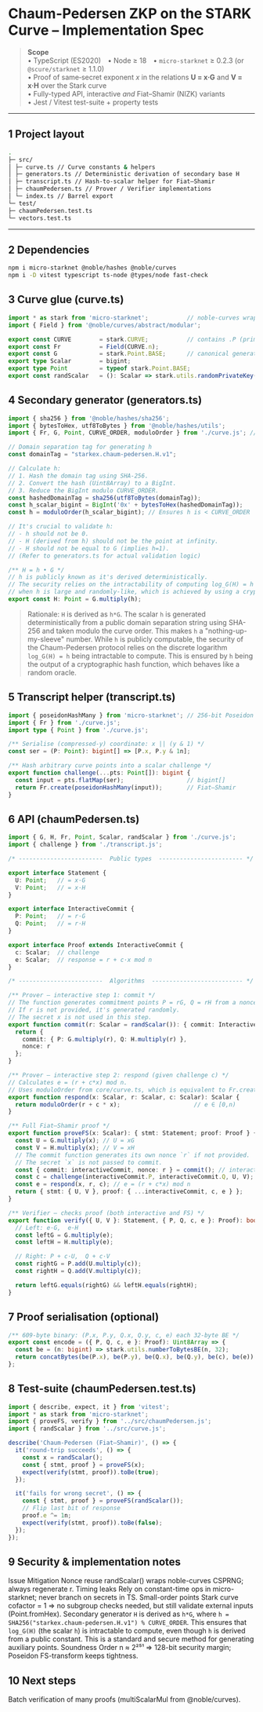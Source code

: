 # Chaum-Pedersen ZKP on the STARK Curve – **Implementation Spec**

> **Scope**  
> • TypeScript (ES2020) • Node ≥ 18 • `micro-starknet` ≥ 0.2.3 (or `@scure/starknet` ≥ 1.1.0)  
> • Proof of same‐secret exponent *x* in the relations **U = x·G** and **V = x·H** over the Stark curve  
> • Fully-typed API, interactive *and* Fiat–Shamir (NIZK) variants  
> • Jest / Vitest test-suite + property tests

---

## 1  Project layout

```bash
.
├─ src/
│ ├─ curve.ts // Curve constants & helpers
│ ├─ generators.ts // Deterministic derivation of secondary base H
│ ├─ transcript.ts // Hash-to-scalar helper for Fiat–Shamir
│ ├─ chaumPedersen.ts // Prover / Verifier implementations
│ └─ index.ts // Barrel export
└─ test/
├─ chaumPedersen.test.ts
└─ vectors.test.ts
```

---

## 2  Dependencies

```bash
npm i micro-starknet @noble/hashes @noble/curves
npm i -D vitest typescript ts-node @types/node fast-check
```
## 3 Curve glue (curve.ts)
```ts
import * as stark from 'micro-starknet';           // noble-curves wrapper :contentReference[oaicite:0]{index=0}
import { Field } from '@noble/curves/abstract/modular';

export const CURVE        = stark.CURVE;           // contains .P (prime) & .n (order)
export const Fr           = Field(CURVE.n);
export const G            = stark.Point.BASE;      // canonical generator
export type Scalar        = bigint;
export type Point         = typeof stark.Point.BASE;
export const randScalar   = (): Scalar => stark.utils.randomPrivateKey(); // 1 ≤ k < n
```

## 4 Secondary generator (generators.ts)
```ts
import { sha256 } from '@noble/hashes/sha256';
import { bytesToHex, utf8ToBytes } from '@noble/hashes/utils';
import { Fr, G, Point, CURVE_ORDER, moduloOrder } from './curve.js'; // Assuming CURVE_ORDER and moduloOrder are exported

// Domain separation tag for generating h
const domainTag = "starkex.chaum-pedersen.H.v1";

// Calculate h:
// 1. Hash the domain tag using SHA-256.
// 2. Convert the hash (Uint8Array) to a BigInt.
// 3. Reduce the BigInt modulo CURVE_ORDER.
const hashedDomainTag = sha256(utf8ToBytes(domainTag));
const h_scalar_bigint = BigInt('0x' + bytesToHex(hashedDomainTag));
const h = moduloOrder(h_scalar_bigint); // Ensures h is < CURVE_ORDER

// It's crucial to validate h:
// - h should not be 0.
// - H (derived from h) should not be the point at infinity.
// - H should not be equal to G (implies h=1).
// (Refer to generators.ts for actual validation logic)

/** H = h • G */
// h is publicly known as it's derived deterministically.
// The security relies on the intractability of computing log_G(H) = h
// when h is large and randomly-like, which is achieved by using a cryptographic hash.
export const H: Point = G.multiply(h);
```
>Rationale: `H` is derived as `h*G`. The scalar `h` is generated deterministically from a public domain separation string using SHA-256 and taken modulo the curve order. This makes `h` a "nothing-up-my-sleeve" number. While `h` is publicly computable, the security of the Chaum-Pedersen protocol relies on the discrete logarithm `log_G(H) = h` being intractable to compute. This is ensured by `h` being the output of a cryptographic hash function, which behaves like a random oracle.

## 5 Transcript helper (transcript.ts)
```ts
import { poseidonHashMany } from 'micro-starknet'; // 256-bit Poseidon is already shipped
import { Fr } from './curve.js';
import type { Point } from './curve.js';

/** Serialise (compressed-y) coordinate: x || (y & 1) */
const ser = (P: Point): bigint[] => [P.x, P.y & 1n];

/** Hash arbitrary curve points into a scalar challenge */
export function challenge(...pts: Point[]): bigint {
  const input = pts.flatMap(ser);                  // bigint[]
  return Fr.create(poseidonHashMany(input));       // Fiat–Shamir
}
```

## 6 API (chaumPedersen.ts)
```ts
import { G, H, Fr, Point, Scalar, randScalar } from './curve.js';
import { challenge } from './transcript.js';

/* ------------------------  Public types  ------------------------ */

export interface Statement {
  U: Point;   // = x·G
  V: Point;   // = x·H
}

export interface InteractiveCommit {
  P: Point;   // = r·G
  Q: Point;   // = r·H
}

export interface Proof extends InteractiveCommit {
  c: Scalar;  // challenge
  e: Scalar;  // response = r + c·x mod n
}

/* ------------------------  Algorithms  -------------------------- */

/** Prover – interactive step 1: commit */
// The function generates commitment points P = rG, Q = rH from a nonce r.
// If r is not provided, it's generated randomly.
// The secret x is not used in this step.
export function commit(r: Scalar = randScalar()): { commit: InteractiveCommit; nonce: Scalar } {
  return {
    commit: { P: G.multiply(r), Q: H.multiply(r) },
    nonce: r
  };
}

/** Prover – interactive step 2: respond (given challenge c) */
// Calculates e = (r + c*x) mod n.
// Uses moduloOrder from core/curve.ts, which is equivalent to Fr.create for positive results.
export function respond(x: Scalar, r: Scalar, c: Scalar): Scalar {
  return moduloOrder(r + c * x);                     // e ∈ [0,n)
}

/** Full Fiat–Shamir proof */
export function proveFS(x: Scalar): { stmt: Statement; proof: Proof } {
  const U = G.multiply(x); // U = xG
  const V = H.multiply(x); // V = xH
  // The commit function generates its own nonce `r` if not provided.
  // The secret `x` is not passed to commit.
  const { commit: interactiveCommit, nonce: r } = commit(); // interactiveCommit is {P,Q}, nonce is r
  const c = challenge(interactiveCommit.P, interactiveCommit.Q, U, V); // c = H(P,Q,U,V)
  const e = respond(x, r, c); // e = (r + c*x) mod n
  return { stmt: { U, V }, proof: { ...interactiveCommit, c, e } };
}

/** Verifier – checks proof (both interactive and FS) */
export function verify({ U, V }: Statement, { P, Q, c, e }: Proof): boolean {
  // Left: e·G,  e·H
  const leftG = G.multiply(e);
  const leftH = H.multiply(e);

  // Right: P + c·U,  Q + c·V
  const rightG = P.add(U.multiply(c));
  const rightH = Q.add(V.multiply(c));

  return leftG.equals(rightG) && leftH.equals(rightH);
}
```

## 7 Proof serialisation (optional)
```ts
/** 609-byte binary: (P.x, P.y, Q.x, Q.y, c, e) each 32-byte BE */
export const encode = ({ P, Q, c, e }: Proof): Uint8Array => {
  const be = (n: bigint) => stark.utils.numberToBytesBE(n, 32);
  return concatBytes(be(P.x), be(P.y), be(Q.x), be(Q.y), be(c), be(e));
};
```

## 8 Test-suite (chaumPedersen.test.ts)
```ts
import { describe, expect, it } from 'vitest';
import * as stark from 'micro-starknet';
import { proveFS, verify } from '../src/chaumPedersen.js';
import { randScalar } from '../src/curve.js';

describe('Chaum-Pedersen (Fiat–Shamir)', () => {
  it('round-trip succeeds', () => {
    const x = randScalar();
    const { stmt, proof } = proveFS(x);
    expect(verify(stmt, proof)).toBe(true);
  });

  it('fails for wrong secret', () => {
    const { stmt, proof } = proveFS(randScalar());
    // Flip last bit of response
    proof.e ^= 1n;
    expect(verify(stmt, proof)).toBe(false);
  });
});
```

## 9 Security & implementation notes
Issue	Mitigation
Nonce reuse	randScalar() wraps noble-curves CSPRNG; always regenerate r.
Timing leaks	Rely on constant-time ops in micro-starknet; never branch on secrets in TS.
Small-order points	Stark curve cofactor = 1 ⇒ no subgroup checks needed, but still validate external inputs (Point.fromHex).
Secondary generator	`H` is derived as `h*G`, where `h = SHA256("starkex.chaum-pedersen.H.v1") % CURVE_ORDER`. This ensures that `log_G(H)` (the scalar `h`) is intractable to compute, even though `h` is derived from a public constant. This is a standard and secure method for generating auxiliary points.
Soundness	Order n ≈ 2²⁵¹ ⇒ 128-bit security margin; Poseidon FS-transform keeps tightness.

## 10 Next steps
Batch verification of many proofs (multiScalarMul from @noble/curves).
